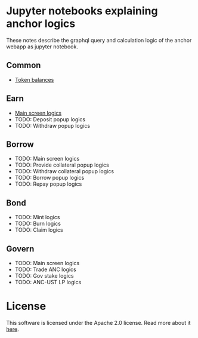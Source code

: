# Jupyter notebooks explaining anchor logics

These notes describe the graphql query and calculation logic of the anchor webapp as jupyter notebook.

## Common

- [Token balances](./balance.ipynb)

## Earn

- [Main screen logics](./earn.ipynb)
- TODO: Deposit popup logics
- TODO: Withdraw popup logics

## Borrow

- TODO: Main screen logics
- TODO: Provide collateral popup logics
- TODO: Withdraw collateral popup logics
- TODO: Borrow popup logics
- TODO: Repay popup logics

## Bond

- TODO: Mint logics
- TODO: Burn logics
- TODO: Claim logics

## Govern

- TODO: Main screen logics
- TODO: Trade ANC logics
- TODO: Gov stake logics
- TODO: ANC-UST LP logics

# License

This software is licensed under the Apache 2.0 license. Read more about it [here](LICENSE).